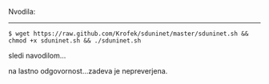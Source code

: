 Nvodila:
________
    $ wget https://raw.github.com/Krofek/sduninet/master/sduninet.sh && chmod +x sduninet.sh && ./sduninet.sh

sledi navodilom...

na lastno odgovornost...zadeva je nepreverjena.


